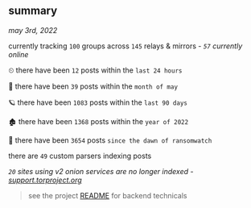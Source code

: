
## summary
_may 3rd, 2022_

currently tracking `100` groups across `145` relays & mirrors - _`57` currently online_

⏲ there have been `12` posts within the `last 24 hours`

🦈 there have been `39` posts within the `month of may`

🪐 there have been `1083` posts within the `last 90 days`

🏚 there have been `1368` posts within the `year of 2022`

🦕 there have been `3654` posts `since the dawn of ransomwatch`

there are `49` custom parsers indexing posts

_`20` sites using v2 onion services are no longer indexed - [support.torproject.org](https://support.torproject.org/onionservices/v2-deprecation/)_

> see the project [README](https://github.com/thetanz/ransomwatch#ransomwatch--) for backend technicals
